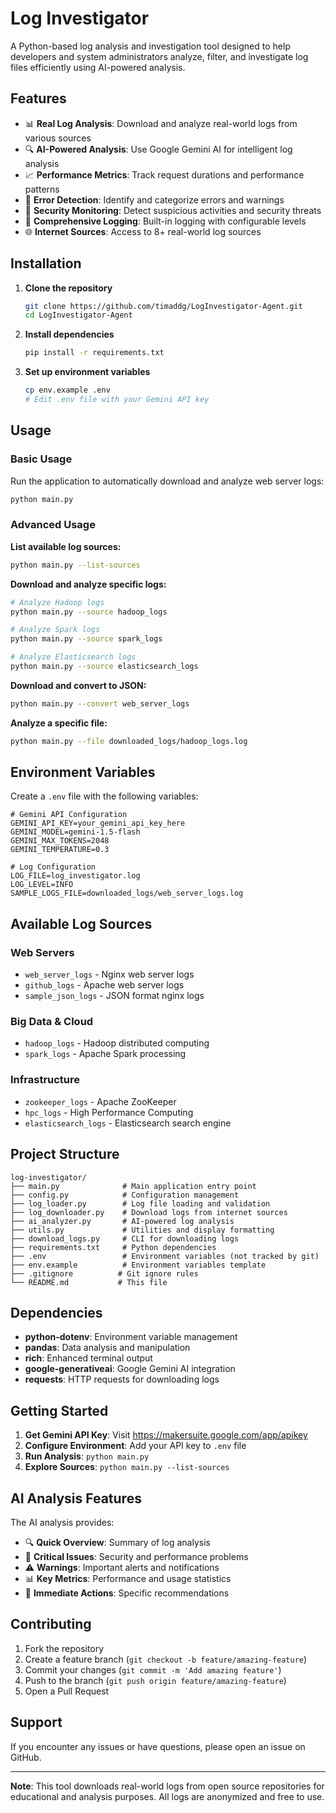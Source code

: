 # Log Investigator

A Python-based log analysis and investigation tool designed to help developers and system administrators analyze, filter, and investigate log files efficiently using AI-powered analysis.

## Features

- 📊 **Real Log Analysis**: Download and analyze real-world logs from various sources
- 🔍 **AI-Powered Analysis**: Use Google Gemini AI for intelligent log analysis
- 📈 **Performance Metrics**: Track request durations and performance patterns
- 🚨 **Error Detection**: Identify and categorize errors and warnings
- 🔐 **Security Monitoring**: Detect suspicious activities and security threats
- 📝 **Comprehensive Logging**: Built-in logging with configurable levels
- 🌐 **Internet Sources**: Access to 8+ real-world log sources

## Installation

1. **Clone the repository**
   ```bash
   git clone https://github.com/timaddg/LogInvestigator-Agent.git
   cd LogInvestigator-Agent
   ```

2. **Install dependencies**
   ```bash
   pip install -r requirements.txt
   ```

3. **Set up environment variables**
   ```bash
   cp env.example .env
   # Edit .env file with your Gemini API key
   ```

## Usage

### Basic Usage

Run the application to automatically download and analyze web server logs:
```bash
python main.py
```

### Advanced Usage

**List available log sources:**
```bash
python main.py --list-sources
```

**Download and analyze specific logs:**
```bash
# Analyze Hadoop logs
python main.py --source hadoop_logs

# Analyze Spark logs
python main.py --source spark_logs

# Analyze Elasticsearch logs
python main.py --source elasticsearch_logs
```

**Download and convert to JSON:**
```bash
python main.py --convert web_server_logs
```

**Analyze a specific file:**
```bash
python main.py --file downloaded_logs/hadoop_logs.log
```

## Environment Variables

Create a `.env` file with the following variables:

```env
# Gemini API Configuration
GEMINI_API_KEY=your_gemini_api_key_here
GEMINI_MODEL=gemini-1.5-flash
GEMINI_MAX_TOKENS=2048
GEMINI_TEMPERATURE=0.3

# Log Configuration
LOG_FILE=log_investigator.log
LOG_LEVEL=INFO
SAMPLE_LOGS_FILE=downloaded_logs/web_server_logs.log
```

## Available Log Sources

### Web Servers
- `web_server_logs` - Nginx web server logs
- `github_logs` - Apache web server logs
- `sample_json_logs` - JSON format nginx logs

### Big Data & Cloud
- `hadoop_logs` - Hadoop distributed computing
- `spark_logs` - Apache Spark processing

### Infrastructure
- `zookeeper_logs` - Apache ZooKeeper
- `hpc_logs` - High Performance Computing
- `elasticsearch_logs` - Elasticsearch search engine

## Project Structure

```
log-investigator/
├── main.py              # Main application entry point
├── config.py            # Configuration management
├── log_loader.py        # Log file loading and validation
├── log_downloader.py    # Download logs from internet sources
├── ai_analyzer.py       # AI-powered log analysis
├── utils.py             # Utilities and display formatting
├── download_logs.py     # CLI for downloading logs
├── requirements.txt     # Python dependencies
├── .env                 # Environment variables (not tracked by git)
├── env.example          # Environment variables template
├── .gitignore          # Git ignore rules
└── README.md           # This file
```

## Dependencies

- **python-dotenv**: Environment variable management
- **pandas**: Data analysis and manipulation
- **rich**: Enhanced terminal output
- **google-generativeai**: Google Gemini AI integration
- **requests**: HTTP requests for downloading logs

## Getting Started

1. **Get Gemini API Key**: Visit https://makersuite.google.com/app/apikey
2. **Configure Environment**: Add your API key to `.env` file
3. **Run Analysis**: `python main.py`
4. **Explore Sources**: `python main.py --list-sources`

## AI Analysis Features

The AI analysis provides:
- 🔍 **Quick Overview**: Summary of log analysis
- 🚨 **Critical Issues**: Security and performance problems
- ⚠️ **Warnings**: Important alerts and notifications
- 📊 **Key Metrics**: Performance and usage statistics
- 🎯 **Immediate Actions**: Specific recommendations

## Contributing

1. Fork the repository
2. Create a feature branch (`git checkout -b feature/amazing-feature`)
3. Commit your changes (`git commit -m 'Add amazing feature'`)
4. Push to the branch (`git push origin feature/amazing-feature`)
5. Open a Pull Request

## Support

If you encounter any issues or have questions, please open an issue on GitHub.

---

**Note**: This tool downloads real-world logs from open source repositories for educational and analysis purposes. All logs are anonymized and free to use.




